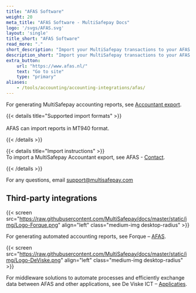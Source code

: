 ```yaml
---
title: "AFAS Software"
weight: 20
meta_title: "AFAS Software - MultiSafepay Docs"
logo: '/svgs/AFAS.svg'
layout: 'single'
title_short: "AFAS Software"
read_more: "."
short_description: "Import your MultiSafepay transactions to your AFAS platform."
description_short: "Import your MultiSafepay transactions to your AFAS platform."
extra_button:
    url: "https://www.afas.nl/" 
    text: "Go to site" 
    type: "primary"
aliases:
    - /tools/accounting/accounting-integrations/afas/
---
```


For generating MultiSafepay accounting reports, see [Accountant export](/accounting/reports/accountant-export/).

{{< details title="Supported import formats" >}}  
&nbsp;  
AFAS can import reports in MT940 format.

{{< /details >}}

{{< details title="Import instructions" >}}
&nbsp;  
To import a MultiSafepay Accountant export, see AFAS - [Contact](https://www.afas.nl/contact).

{{< /details >}}

For any questions, email <support@multisafepay.com>

## Third-party integrations

{{< screen src="https://raw.githubusercontent.com/MultiSafepay/docs/master/static/img/Logo-Forque.png" align="left" class="medium-img desktop-radius" >}}

For generating automated accounting reports, see Forque – [AFAS](https://www.forque.nl/afas-consultancy).

{{< screen src="https://raw.githubusercontent.com/MultiSafepay/docs/master/static/img/Logo-DeViske.png" align="left" class="medium-img desktop-radius" >}}

For middleware solutions to automate processes and efficiently exchange data between AFAS and other applications, see De Viske ICT – [Applicaties](https://deviske.nl/applicaties/).


